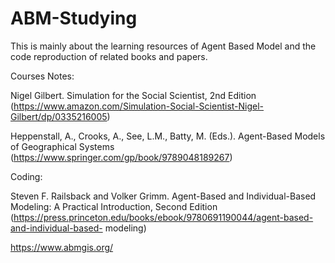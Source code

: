 # ABM-Studying

This is mainly about the learning resources of Agent Based Model and the code reproduction of related books and papers.

Courses Notes:

Nigel Gilbert. Simulation for the Social Scientist, 2nd Edition (https://www.amazon.com/Simulation-Social-Scientist-Nigel-Gilbert/dp/0335216005)

Heppenstall, A., Crooks, A., See, L.M., Batty, M. (Eds.). Agent-Based Models of Geographical Systems (https://www.springer.com/gp/book/9789048189267)


Coding:

Steven F. Railsback and Volker Grimm. Agent-Based and Individual-Based Modeling: A Practical Introduction, Second Edition (https://press.princeton.edu/books/ebook/9780691190044/agent-based-and-individual-based- modeling)

https://www.abmgis.org/

